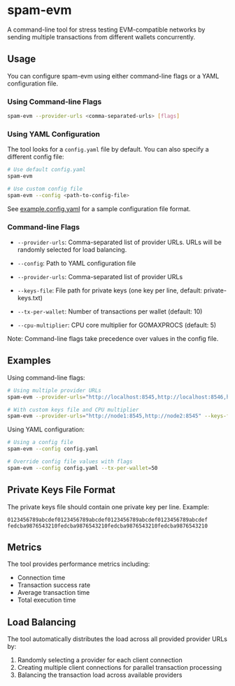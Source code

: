 # spam-evm

A command-line tool for stress testing EVM-compatible networks by sending multiple transactions from different wallets concurrently.

## Usage

You can configure spam-evm using either command-line flags or a YAML configuration file.

### Using Command-line Flags

```bash
spam-evm --provider-urls <comma-separated-urls> [flags]
```

### Using YAML Configuration

The tool looks for a `config.yaml` file by default. You can also specify a different config file:

```bash
# Use default config.yaml
spam-evm

# Use custom config file
spam-evm --config <path-to-config-file>
```

See [example.config.yaml](example.config.yaml) for a sample configuration file format.

### Command-line Flags

- `--provider-urls`: Comma-separated list of provider URLs. URLs will be randomly selected for load balancing.

- `--config`: Path to YAML configuration file
- `--provider-urls`: Comma-separated list of provider URLs
- `--keys-file`: File path for private keys (one key per line, default: private-keys.txt)
- `--tx-per-wallet`: Number of transactions per wallet (default: 10)
- `--cpu-multiplier`: CPU core multiplier for GOMAXPROCS (default: 5)

Note: Command-line flags take precedence over values in the config file.

## Examples

Using command-line flags:
```bash
# Using multiple provider URLs
spam-evm --provider-urls="http://localhost:8545,http://localhost:8546,http://localhost:8547" --tx-per-wallet=20

# With custom keys file and CPU multiplier
spam-evm --provider-urls="http://node1:8545,http://node2:8545" --keys-file=keys.txt --cpu-multiplier=10
```

Using YAML configuration:
```bash
# Using a config file
spam-evm --config config.yaml

# Override config file values with flags
spam-evm --config config.yaml --tx-per-wallet=50
```

## Private Keys File Format

The private keys file should contain one private key per line. Example:

```text
0123456789abcdef0123456789abcdef0123456789abcdef0123456789abcdef
fedcba9876543210fedcba9876543210fedcba9876543210fedcba9876543210
```

## Metrics

The tool provides performance metrics including:
- Connection time
- Transaction success rate
- Average transaction time
- Total execution time

## Load Balancing

The tool automatically distributes the load across all provided provider URLs by:
1. Randomly selecting a provider for each client connection
2. Creating multiple client connections for parallel transaction processing
3. Balancing the transaction load across available providers
